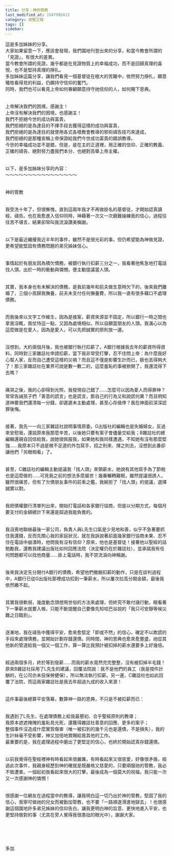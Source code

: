 ```yaml
---
title: 分享：神的管教
last_modified_at: 1547992413
category: 成聖之路
tags: []
sidebar: 
---
```


<p>這是多加姊妹的分享。<br/>大家如果留意一下，應該會發現，我們園地刊登出來的分享，和當今教會所謂的「見證」，有很大的差異。<br/>當今教會所謂的見證，幾乎都是在見證物質上的幸福成功，而不是回歸真理的喜悅，也不是堅持真理的掙扎。<br/>多加姊妹這篇分享，讓我們看見一個基督徒在極大的苦難中，依然努力掙扎，願意犧牲看得見的利益，仍願持守信仰的奮鬥。<br/>同時，我們也可以看見上帝如何眷顧願意持守祂信仰的人，如何賜下恩典。<br/><br/><br/><!--more-->上帝解決我們的困境，感謝主！<br/>上帝沒有解決我們的困境，也感謝主！<br/>我們不拒絕今世的成功與富貴，<br/>我們拒絕的是為達目的不擇手段去獲得這樣的成功與富貴，<br/>我們拒絕的是為達目的就使用各式各樣教會教導的邪術禱告技巧來達成，<br/>我們拒絕的是那種宣稱上帝保證給我們今世成功富貴的錯誤教導。<br/>今世的幸福成功並不是錯，但是，是在主的正道裡，用正確的信仰、正確的教義、正確的禱告、絕對努力盡我們本分、也絕對高舉上帝主權。<br/><br/><br/>以下，是多加姊妹分享的內容：<br/>～～～～～～～～～～～～～～～～<br/><br/><br/>神的管教<br/><br/><br/>我受洗十年了，但很慚愧，直到這兩年我才不再做掛名的基督徒，才開始認真讀經、禱告。也在我愈進入信仰同時，神藉著一次又一次磨難操練我的信心，過程往往苦不堪言，結果卻常叫我流淚讚美稱謝。<br/><br/><br/>以下是最近纏擾我近半年的事件，雖然不是很光彩的事，但仍希望能為神做見證，更希望能堅固有債務問題的弟兄姊妹信心。<br/><br/><br/>事情起於有朋友因為積欠債務，被銀行執行扣薪三分之一，我看著他焦急地打電話找人頭，出於一時的衝動與憐憫，便主動提議當人頭。<br/><br/><br/>其實，我本身也有未解決的債務，是我前幾年和前夫做生意時欠下的，後來我們離婚了，三個小孩歸我撫養，前夫未支付任何撫養費，所以我一直有很多藉口不處理債務。<br/><br/><br/>而我後來以文字工作維生，因為是接案，薪資來源並不固定，所以銀行一時之間也拿我沒輒，我仗恃這一點，又因為處境相似，所以自願當朋友的人頭。我滿心以為這麼做是在愛人，因為是愛人，可以先把誠實的原則放一邊。<br/><br/><br/>沒想到，大約兩個月後，我也被銀行執行扣薪了。A銀行根據我去年的薪資所得資料，同時對三家雜誌社申請扣薪，當下我非常受打擊，忍不住問上帝：為什麼我好心幫人家，反而自己遭受這樣的災禍？而且這不僅是影響生計而已，臉也丟得夠大了！那三家雜誌社在業界可說是數一數二的，這麼羞恥的事被掀開了，我還混得下去嗎？<br/> <br/><br/>痛哭之後，我的心卻得到光照，我發現自己錯了……怎麼可以因為愛人而得罪神？常常告誡孩子們「善意的謊言」也是謊言，那自己的行為又和說謊何異？而且明知道神要我們還清每一分錢，卻遲遲未主動處理，甚至心存僥倖？我在神面前深深認罪後悔。<br/><br/><br/>接著，我先一一向三家雜誌社說明事情原委。G出版社的編輯也是失婚婦女，反過來安慰我，還說原來我那麼辛苦，以後她只要有案子會儘量交給我；B雜誌社的總編輯還親自回信給我，說她很佩服我，如果她和我同樣遭遇，不知她有沒有那麼堅強……我原本只不過是微不足道的外包寫手，招之則來、揮之則去，沒想到此番卻讓他們「另眼相看」了。<br/><br/><br/>甚至，C雜誌社的編輯主動提議我「找人頭」來領薪水，她說有其他寫手為了節稅也是這麼做的……可見我之前的想法多麼屬世！幾番輾轉難眠，雖然提議很誘人，雖然很痛苦，但有了欠債朋友事件的前車之鑑，我婉拒了「找人頭」的提議，選擇誠實以對。<br/><br/><br/>我把債權銀行清單列出來，開始打電話和各家銀行協商，但是以分期方式，每個月要支付的金額總計下來還是超過我能負擔的。<br/><br/><br/>我沮喪地聯絡最後一家公司，負責人員L先生口氣是少見地和善，似乎不急著要抓住我還錢，反而先關心我的家庭狀況，就在我訴說著前面幾家銀行協商未果、忍不住在電話中崩潰時，他問我有沒有信仰？原來，他也是基督徒！接著他以聖經的話勉勵我，還教我建議出版社如何回應法院（決定權仍在於雜誌社），並承諾我有任何問題都可以找他商量……掛上電話時，我不禁流淚向神稱謝。<br/><br/><br/>後來我決定先分期付A銀行的債務，希望他們撤銷扣薪的動作，只是在談判過程中，A銀行已從G出版社那裡成功扣到一筆薪水，所以屢次拉高分期金額，最後我依然繳不起。<br/><br/><br/>其實我很軟弱，幾度動念頭想用世俗的方法來處理，但終究不敢付諸行動，眼看著下一筆薪水就要入帳，只能不斷提醒自己要像先知哈巴谷說的「我只可安靜等候災難之日臨到」。<br/><br/><br/>逐漸地，我在禱告中獲得平安，愈來愈堅定「即或不然」的信心，確定不以欺謊的手段來處理債務，並開始計劃存錢還債。同時間，神的恩典也愈來愈豐盛，祂從其他新的管道給我一個又一個工作，算一算比我預計被扣掉的薪水還要多上好幾倍。<br/><br/><br/>經過兩個多月，終於等到發薪……而我的薪水竟然完完整整，沒有被扣掉半毛錢！原來B雜誌社採用了L先生的建議，回覆法院說：我不是他們的員工（我是按件計酬的，在公司亦未投保勞健保），所以無法執行扣薪。另一邊，C雜誌社也如此回覆了法院，而這兩家雜誌社是我去年超過九成的收入來源！<br/><br/><br/>這件事最後總算平安落幕，數算神一路的恩典，不只是不被扣薪而已：<br/><br/><br/>我遇到了L先生，在處理債務上給我最懇初、合乎聖經原則的教導；<br/>我原本遮遮掩掩的羞恥見光死，還獲得雜誌社善意的回應、更多的案子；<br/>整個事件沒造成什麼實質傷害（唯一被扣到的幾千元也是還債，不是損失），我的生計絲毫不受影響，神又加倍地賞賜給我其他的工作。<br/>最重要的是，我在處理過程中磨出了更堅定的信心，也終於開始認真存錢還債。<br/><br/><br/>以前我覺得在聖經裡神有時看起來很嚴厲，有時看起來又很慈愛，好像很矛盾，經過此次事件，我親身經歷到神的確就是既嚴格又慈愛的，只要順服祂的管教，我必不致遭害。一個起初我看起來很大的打擊，最後成為一個莫大的祝福，我只能一次又一次感謝神的憐憫！<br/> <br/><br/>很感謝一位網友在過程當中的教導，讓我明白這一切乃出於神的管教，堅固了我的信心，我寧可做祂的兒女而被勤加管教，也不要「一路順遂滑進地獄去」！也很感謝這個園地許多弟兄姊妹的信仰告白，讓我更明白神的旨意、更快地進入平安，也更堅持做對的事（尤其在旁人覺得我很愚拙的眼光中），謝謝大家。<br/><br/><br/><br/><br/><br/>多加</p>